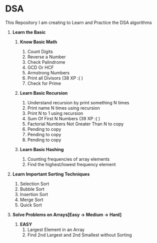 # DSA
This Repository I am creating to Learn and Practice the DSA algorithms

1. **Learn the Basic**
   1. **Know Basic Math**
      1. Count Digits
      2. Reverse a Number
      3. Check Palindrome
      4. GCD Or HCF
      5. Armstrong Numbers
      6. Print all Divisors (38 XP :( )
      7. Check for Prime
      
   2. **Learn Basic Recursion**
      1. Understand recursion by print something N times
      2. Print name N times using recursion
      3. Print N to 1 using recursion
      4. Sum Of First N Numbers (39 XP :( )
      5. Factorial Numbers Not Greater Than N to copy
      6. Pending to copy
      7. Pending to copy
      8. Pending to copy
      
   3. **Learn Basic Hashing**
      1. Counting frequencies of array elements
      2. Find the highest/lowest frequency element
      

2. **Learn Important Sorting Techniques**
   1. Selection Sort
   2. Bubble Sort
   3. Insertion Sort
   4. Merge Sort
   5. Quick Sort


3. **Solve Problems on Arrays[Easy -> Medium -> Hard]**
   1. **EASY**
      1. Largest Element in an Array
      2. Find 2nd Largest and 2nd Smallest without Sorting
   
      


